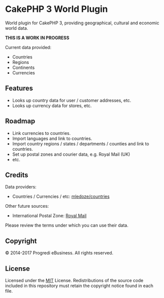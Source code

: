 # CakePHP 3 World Plugin

World plugin for CakePHP 3, providing geographical, cultural and economic world data.

**THIS IS A WORK IN PROGRESS**

Current data provided:

* Countries
* Regions
* Continents
* Currencies

## Features

* Looks up country data for user / customer addresses, etc.
* Looks up currency data for stores, etc.

## Roadmap

* Link currencies to countries.
* Import languages and link to countries.
* Import country regions / states / departments / counties and link to countries.
* Set up postal zones and courier data, e.g. Royal Mail (UK)
* etc.

## Credits

Data providers:

* Countries / Currencies / etc: [mledoze/countries](https://github.com/mledoze/countries)

Other future sources:

* International Postal Zone: [Royal Mail](http://www.royalmail.com/international-zones)

Please review the terms under which you can use their data.

## Copyright

&copy; 2014-2017 Progredi eBusiness. All rights reserved.

## License

Licensed under the [MIT](https://github.com/progredi/world/blob/master/LICENSE.txt) License. Redistributions of the source code included in this repository must retain the copyright notice found in each file.